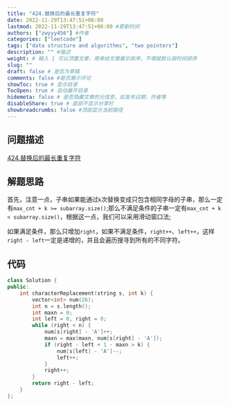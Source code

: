 ```yaml
---
title: "424.替换后的最长重复字符"
date: 2022-11-29T13:47:51+08:00
lastmod: 2022-11-29T13:47:51+08:00 #更新时间
authors: ["zwyyy456"] #作者
categories: ["leetcode"]
tags: ["data structure and algorithms", "two pointers"]
description: "" #描述
weight: # 输入 1 可以顶置文章，用来给文章展示排序，不填就默认按时间排序
slug: ""
draft: false # 是否为草稿
comments: false #是否展示评论
showToc: true # 显示目录
TocOpen: true # 自动展开目录
hidemeta: false # 是否隐藏文章的元信息，如发布日期、作者等
disableShare: true # 底部不显示分享栏
showbreadcrumbs: false #顶部显示当前路径
---
```

## 问题描述
[424.替换后的最长重复字符](https://leetcode.cn/problems/longest-repeating-character-replacement/)

## 解题思路
首先，注意一点，子串如果能通过`k`次替换变成只包含相同字母的子串，那么一定有`max_cnt + k >= subarray.size()`;那么不满足条件的子串一定有`max_cnt + k < subarray.size()`，根据这一点，我们可以采用滑动窗口法;

如果满足条件，那么只增加`right`，如果不满足条件，`right++`、`left++`，这样`right - left`一定是递增的，并且会遍历搜寻到所有的不同字符。

## 代码
```cpp
class Solution {
public:
    int characterReplacement(string s, int k) {
        vector<int> num(26);
        int n = s.length();
        int maxn = 0;
        int left = 0, right = 0;
        while (right < n) {
            num[s[right] - 'A']++;
            maxn = max(maxn, num[s[right] - 'A']);
            if (right - left + 1 - maxn > k) {
                num[s[left] - 'A']--;
                left++;
            }
            right++;
        }
        return right - left;
    }
};
```
